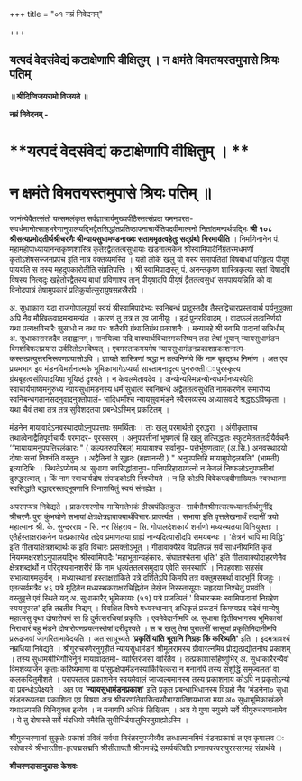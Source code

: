 +++
title = "०१ नम्रं निवेदनम्"

+++


## यत्पदं वेदसंवेद्यं कटाक्षेणापि वीक्षितुम् । न क्षमंते विमतयस्तमुपासे श्रियः पतिम्

**॥ श्रीदिग्विजयरामो विजयते ॥**

**नम्रं निवेदनम् -**

# **यत्पदं वेदसंवेद्यं कटाक्षेणापि वीक्षितुम् । **

# **न क्षमंते विमतयस्तमुपासे श्रियः पतिम् ॥**

जानंत्येवैतत्संतो यत्समलंकृत सर्वज्ञाचार्यमुख्यपीठैस्तत्संप्रदा यमनवरत- संवर्धमानोत्साहभरेणानुपालयद्भिद्वैतसिद्धांतप्रतिष्ठापनाचार्येतिपदवीमात्मनो नितांतमन्वर्थयद्भिः **श्री १०८ श्रीसत्यप्रमोदतीर्थश्रीचरणैः श्रीन्यायसुधामण्डनाख्यः सताममृतत्वहेतुः सद्ग्रंथो निरमायीति** । निर्माणेनानेन पं. महामहोपाध्यायानन्तकृष्णशास्त्रि कृतेरद्वैततत्वसुधायाः खंडनात्मकेन श्रीस्वामिपादैर्निग्रंतरमधमर्णी कृतोऽशेषसज्जनप्रपंच इति नात्र वक्तव्यमस्ति । यतो लोके खलु यो यस्य समापतितां विषबाधां परिहृत्य पीयूषं पाययति स तस्य महदुपकारोतीति संप्रतिपत्तिः । श्री स्वामिपादास्तु पं. अनन्तकृष्ण शास्त्रिकृत्या सतां विषादपि विषस्य नित्यदुः खहेतोरद्वैतस्य बाधां प्रविणाश्य तान् पीयूषादपि पीयूषं द्वैततत्वसुधां समपाययन्निति को वा विनोदपात्रं तेषामुपकारं प्रतिकुर्यात्सुरायुषसहस्रैरपि ।

अ. सुधाकारा यदा राजगोपालपुर्यां स्वयं श्रीस्वामिपादेभ्यः स्वनिबन्धं प्रादुस्तदैव तैस्तद्विचारप्रस्तावार्थ पर्यनुयुक्ता अपि नैव मौखिकवादमन्वमन्यंत । कारणं तु तत्र त एव जानीयुः । इदं पुनरविवादम् । वादफलं तत्वनिर्णयो यथा प्रत्यक्षविचारैः सुसाधो न तथा परः शतैरपि ग्रंथप्रतिग्रंथ प्रकाशनैः । मन्यामहे श्री स्वामि पादानां सन्निधौम् अ. सुधाकारास्तदैव तदाह्वानम्। मानयित्वा यदि वाक्यार्थविचारमकरिष्यन् तदा तेषां भूयान् न्यायसुधामंडन विमर्शविफलप्रयास उर्वरितोऽभविष्यत् । एवमस्ताकमयमेष न्यायसुधामंडनप्रकाशप्रकाशनात्म-कस्तत्प्रत्युत्तरनिरूपणप्रयासोऽपि । ज्ञायते शास्त्रिणां श्रद्धा न तत्वनिर्णये किं नाम बृहद्ग्रंथ निर्माण । अत एव प्रथमभाग इव मंडनविमर्शनात्मके भूमिकाभागेऽप्यर्था सारतामनादृत्य पुनरुक्ती ः पुरस्कृत्य ग्रंथबृहत्वसंपिपादयिषा भूयिष्ठं दृश्यते । न केवलमेतावदेव । अन्योन्यस्मिन्नन्योन्यधर्मानध्यस्येति स्वाचार्यभाष्यमनुरुध्य न्यायसुधामंडनस्य धर्मं सुधात्वं स्वनिबन्धे अद्वैततत्वसुधेति नामकरणेन समारोप्य स्वनिबन्धगतानसदनुवादनुक्तोपालं- भादिधर्मांश्च न्यायसुवामंडने स्वैरमव्यस्य अध्यासवादे श्रद्धाऽऽविष्कृता । यथा चैवं तथा तत्र तत्र सुविशदतया प्रबन्धेऽस्मिन् प्रकटितम् ।

मंडनेन मायावादेऽनवस्थादयोऽनुपपत्तयः समर्थिताः । ताः खलु परमार्थतो दुरुद्धराः । अंगीकृताश्च तथात्वेनाद्वैतिपूर्वाचार्यैः परमादर- पुरस्सरम् । अनुपपत्तीनां भूषणत्वं हि खलु तत्सिद्धांतः स्फुटमेततत्तदीयैर्वचनैः ‘“मायायामनुपपत्तिरलंकारः " ( कल्पतरुपरिमल) मायायाश्च सर्वानुप- पत्तेर्भूषणत्वात् (अ.सि.) अनवस्थादयो दोषाः सत्तां निश्नंति वस्तुनः । अद्वैतिनां ते सुहृदः (ब्रह्मानन्दी ) " अनुपपत्तिहि मायामुपोद्वलयति" (भामती) इत्यादिभिः । स्थितेऽप्येवम् अ. सुधाया स्वसिद्धांतानुप- पत्तिपरिहारप्रयत्नो न केवलं निष्फलोऽनुपपत्तीनां दुरुद्धरत्वात् । किं नाम स्वाचार्यदोष संपादकोऽपि निश्चीयते । न हि कोऽपि विवेकपदवीमाख्यितः स्वस्थात्मा स्वसिद्धांते बद्धादरस्तद्भूषणानि विनाशयितुं स्वयं संनह्येत ।

अपरमप्यत्र निवेद्यते । प्रातःस्मरणीय-मायिमत्तेभकं ठीरवपंडितकुल- सार्वभौमश्रीमत्सत्यध्यानतीर्थमुनींद्र श्रीचरणैः पुरा कुंभघोणे सभायां क्षेत्रक्षेत्रज्ञवाक्यार्थविचारः प्रावर्त्यत । सभाया इति वृत्तलेखनार्थं तदानीं त्रयो महात्मानः श्री. के. सुन्दरराव - सि. नर सिंहराव - सि. गोपालदेशकार्य शर्माणो मध्यस्थतया विनियुक्ताः । एतैर्हस्ताक्षरांकनेन यत्प्रकाश्येत तदेव प्रमाणतया ग्राह्यं नान्यदित्यासीदपि समयबन्धः । 'क्षेत्रनं चापि मा विद्धि' इति गीतायांक्षेत्रशब्दार्थः क इति विचारः प्रसक्तोऽभूत् । गीतावाक्यैरेव विप्रतिपन्नं सर्वं साधनीयमिति कृतं नियममक्षरशोऽनुपालयद्भिः श्रीस्वामिपादैः 'महाभूतान्यहंकारः. संघातश्चेतना धृतिः' इति गीतावाक्योदाहरणेनैव क्षेत्रशब्दांर्थो न परिदृश्यमानशरीरं किं नाम धृत्यंततत्वसमुदाय एवेति समस्थापि । निग्रहवशाः सहसंव सभात्यागमकुर्वन् । मध्यास्थानां हस्ताक्षरांकिते पत्रे दर्शितेऽपि किमपि तत्र वक्तुमसमर्था वादभूमिं विजहुः । एतत्सर्वमत्रैव ४६ पत्रे मुद्रितेन मध्यस्थकराक्षरचिह्नितेन लेखेन निरस्तासूयाः सहृदया निश्चेतुं प्रभवंति । वस्तुवृत्ते एवं स्थिते यद् अ. सुधाकारैर् भूमिकायाः (५१) पत्रे प्रजल्पितं ' विचारक्रमः स्वामिपादानां निग्रहेण स्ययमुपरत' इति तदतीव निद्यम् । विवक्षित विषये मध्यस्थानाम् अधिकृतं प्रकटनं किमप्यप्रद यदेवं मान्येषु महात्मसु वृथा दोषारोपणं सा हि दुर्मत्सरधियां प्रकृतिः । एवमेवेदानीमपि अ. सुधाया द्वितीयभागस्य भूमिकायां निराधारं बहु मंडने दोषारोपणप्रयत्नस्तेषां दरीदृश्यते । स च खलु तेषां पुरातनीं सासूयां प्रकृतिमिदानीमपि प्ररूढजवां जागरितामावेदयति । अत साधूच्यते **‘प्रकृतिं यांति भूतानि निग्रहः किं करिष्यति'** इति । इदमत्रावश्यं नम्रधिया निवेद्यते । श्रीगुरुचरणैरनुगृहीतं न्यायसुधामंडनं श्रीमूलरामस्य ग्रीवारत्नमिव प्रोद्यत्प्रद्योतनौघ प्रकाशम् । तस्य सुधामयीभिर्गोभिर्नूनं मायावादतमो- व्याप्तिरंजसा वारितैव । तत्प्रकाशासहिष्णुभिर् अ. सुधाकारैरन्यैर्वा विमर्शव्याजेन कृताः करिष्यमाणा वा पांसुप्रक्षेपार्मंडनस्याकिंचित्करा न मनानपि तस्य संशुद्धिं समुज्वलतां वा कलकयितुमीशते । परापरतत्व प्रकाशनेन स्वयमेवालं जाज्वल्यमानस्य तस्य प्रकाशनाय कोऽपि न प्रकृतोऽन्यो वा प्रबन्धोऽपेक्ष्यते । अत एव '**न्यायसुधामंडनप्रकाश**' इति प्रकृत प्रबन्धाभिधानस्य विग्रहो नैव ‘मंडनेना० सुधा खंडनरूपतया प्रकाशिता एव विषया अत्र श्रीचरणांतेवासित्वसौभाग्यातिशयभाजा मया अ० सुधाभूमिकाखंडने यथाऽल्पमति यिनियुक्ता इत्येव । न मनागपि अधिकं लिखितम् । अत्र ये गुणा स्युस्ये सर्वे श्रीगुरुचरणानामेव । ये तु दोषास्ते सर्वे मंदधियो ममैवेति सुधीभिर्दयालुभिरनुग्राह्योऽस्मि ।

श्रीगुरुचरणानां सुकृतेः प्रकाशं पवित्रं सर्वथा निरंतरमुपजीव्यैव लब्धात्मानमिमं मंडनप्रकाशं त एव कृपालव ः स्वोपास्ये श्रीभारतीश-हृत्पद्मसद्मनि श्रीसीतापतौ श्रीरामचंद्रे समर्पयंत्विति प्रणामपरंपरापुरस्सरमहं संप्रार्थये ।

**श्रीचरणदासानुदासः केशवः**

